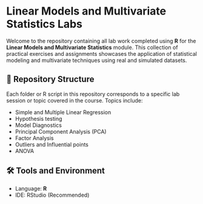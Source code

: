 # Linear Models and Multivariate Statistics Labs

Welcome to the repository containing all lab work completed using **R** for the **Linear Models and Multivariate Statistics** module. This collection of practical exercises and assignments showcases the application of statistical modeling and multivariate techniques using real and simulated datasets.

## 📁 Repository Structure

Each folder or R script in this repository corresponds to a specific lab session or topic covered in the course. Topics include:

- Simple and Multiple Linear Regression
- Hypothesis testing
- Model Diagnostics
- Principal Component Analysis (PCA)
- Factor Analysis
- Outliers and Influential points
- ANOVA

## 🛠️ Tools and Environment

- Language: **R**
- IDE: RStudio (Recommended)
